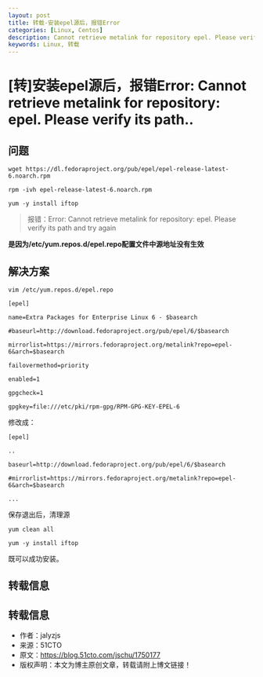 ```yaml
---
layout: post
title: 转载-安装epel源后，报错Error
categories: [Linux, Centos]
description: Cannot retrieve metalink for repository epel. Please verify its path
keywords: Linux, 转载
---
```


# [转]安装epel源后，报错Error: Cannot retrieve metalink for repository: epel. Please verify its path..

## 问题
`wget https://dl.fedoraproject.org/pub/epel/epel-release-latest-6.noarch.rpm`

`rpm -ivh epel-release-latest-6.noarch.rpm`

`yum -y install iftop`

>报错：Error: Cannot retrieve metalink for repository: epel. Please verify its path and try again

**是因为/etc/yum.repos.d/epel.repo配置文件中源地址没有生效**

## 解决方案

`vim /etc/yum.repos.d/epel.repo`

```
[epel]

name=Extra Packages for Enterprise Linux 6 - $basearch

#baseurl=http://download.fedoraproject.org/pub/epel/6/$basearch

mirrorlist=https://mirrors.fedoraproject.org/metalink?repo=epel-6&arch=$basearch

failovermethod=priority

enabled=1

gpgcheck=1

gpgkey=file:///etc/pki/rpm-gpg/RPM-GPG-KEY-EPEL-6
```


修改成：

```
[epel]

..

baseurl=http://download.fedoraproject.org/pub/epel/6/$basearch

#mirrorlist=https://mirrors.fedoraproject.org/metalink?repo=epel-6&arch=$basearch

...
```

保存退出后，清理源

`yum clean all`

`yum -y install iftop`

既可以成功安装。

## 转载信息
## 转载信息

- 作者：jalyzjs
- 来源：51CTO
- 原文：https://blog.51cto.com/jschu/1750177
- 版权声明：本文为博主原创文章，转载请附上博文链接！
